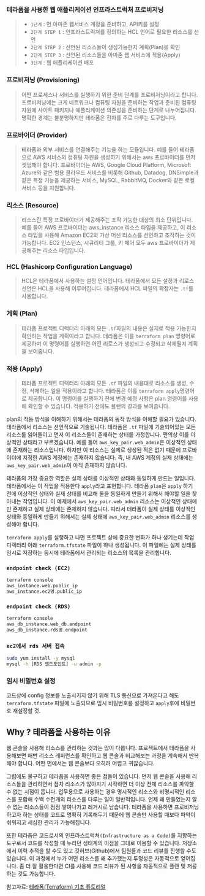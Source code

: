 ### 테라폼을 사용한 웹 애플리케이션 인프라스트럭처 프로비저닝

> - `1단계` : 먼 아마존 웹서비스 계정을 준비하고, API키를 설정
> - `2단계 STEP 1` : 인프라스트럭쳐를 정의하는 HCL 언어로 필요한 리소스를 선언
> - `2단계 STEP 2` : 선언된 리소스들이 생성가능한지 계획(Plan)을 확인
> - `2단계 STEP 3` : 선언된 리소스들을 아마존 웹 서비스에 적용(Apply)
> - `3단계` : 웹 애플리케이션 배포

### 프로비저닝 (Provisioning)

> 어떤 프로세스나 서비스를 실행하기 위한 준비 단계를 프로비저닝이라고 합니다.
> 프로비저닝에는 크게 네트워크나 컴퓨팅 자원을 준비하는 작업과 준비된 컴퓨팅 자원에 사이트 패키지나 애플리케이션 의존성을 준비하는 단계로 나누어집니다. 명확한 경계는 불분명하지만 테라폼은 전자를 주로 다루는 도구입니다.

### 프로바이더 (Provider)

> 테라폼과 외부 서비스를 연결해주는 기능을 하는 모듈입니다. 예를 들어 테라폼으로 AWS 서비스의 컴퓨팅 자원을 생성하기 위해서는 aws 프로바이더를 먼저 셋업해야 합니다. 프로바이더는 AWS, Google Cloud Platform, Microsoft Azure와 같은 범용 클라우드 서비스를 비롯해 Github, Datadog, DNSimple과 같은 특정 기능을 제공하는 서비스, MySQL, RabbitMQ, Docker와 같은 로컬 서비스 등을 지원합니다.

### 리소스 (Resource)

> 리소스란 특정 프로바이더가 제공해주는 조작 가능한 대상의 최소 단위입니다. 예를 들어 AWS 프로바이더는 aws_instance 리소스 타입을 제공하고, 이 리소스 타입을 사용해 Amazon EC2의 가상 머신 리소스를 선언하고 조작하는 것이 가능합니다. EC2 인스턴스, 시큐리티 그룹, 키 페어 모두 aws 프로바이더가 제공해주는 리소스 타입입니다.

### HCL (Hashicorp Configuration Language)

> HCL은 테라폼에서 사용하는 설정 언어입니다. 테라폼에서 모든 설정과 리로스 선언은 HCL을 사용해 이루어집니다. 테라폼에서 HCL 파일의 확장자는 `.tf`를 사용합니다.

### 계획 (Plan)

> 테라폼 프로젝트 디렉터리 아래의 모든 `.tf`파일의 내용은 실제로 적용 가능한지 확인하는 작업을 계획이라고 합니다. 테라폼은 이를 `terraform plan` 명령어로 제공하며 이 명령어를 실행하면 어떤 리로스가 생성되고 수정되고 삭제될지 계획을 보여줍니다.

### 적용 (Apply)

> 테라폼 프로젝트 디렉터리 아래의 모든 `.tf` 파일의 내용대로 리소스를 생성, 수정, 삭제하는 일을 적용이라고 합니다. 테라폼은 이를 `terraform apply`명령어로 제공합니다. 이 명령어를 실행하기 전에
> 변경 예정 사항은 plan 명령어를 사용해 확인할 수 있습니다. 적용하기 전에도 플랜의 결과를 보여줍니다.

plan의 작동 방식을 이해하기 위해서는 테라폼의 동작 방식을 이해할 필요가 있습니다. 테라폼에서 리소스는 선언적으로 기술됩니다. 테라폼은 `.tf` 파일에 기술되어있는 모든 리소스를 읽어들이고 먼저 이 리소스들이 존재하는 상태를 가정합니다. 편의상 이를 이상적인 상태라고 부르겠습니다. 예를 들어 `aws_key_pair.web_admin`은 이상적인 상태에 존재하는 리소스입니다. 하지만 이 리소스는 실제로 생성된 적은 없기 때문에 프로바이더에 지정한 AWS 계정에는 존재하지 않습니다. 즉, 내 AWS 계정의 실제 상태에는 `aws_key_pair.web_admin`이 아직 존재하지 않습니다.

테라폼의 가장 중요한 역할은 실제 상태를 이상적인 상태와 동일하게 만드는 일입니다. 테라폼에서는 이 작업을 적용한다 `apply`라고 표현합니다. 테라폼 `plan`은 `apply` 하기 전에 이상적인 상태와 실제 상태를 비교해 둘을 동일하게 만들기 위해서 해야할 일을 찾아내는 작업입니다. 이 예제에서 `aws_key_pair.web_admin` 리소스는 이상적인 상태에만 존재하고 실제 상태에는 존재하지 않습니다. 따라서 테라폼이 실제 상태를 이상적인 상태와 동일하게 만들기 위해서는 실제 상태에 `aws_key_pair.web_admin` 리소스를 생성해야 합니다.

`terraform apply`를 실행하고 나면 프로젝트 상에 중요한 변화가 하나 생기는데 작업 디렉터리 아래 `terraform.tfstate` 파일이 하나 생성됩니다. 이 파일에는 실제 상태를 임시로 저장하는 동시에 테라폼에서 관리되는 리소스의 목록을 관리합니다.

### `endpoint check (EC2)`

```bash
terraform console
aws_instance.web.public_ip
aws_instance.ec2명.public_ip
```

### `endpoint check (RDS)`

```bash
terraform console
aws_db_instance.web_db.endpoint
aws_db_instance.rds명.endpoint
```

### `ec2에서 rds 서버 접속`

```bash
sudo yum install -y mysql
mysql -h [RDS 엔드포인트] -u admin -p
```

### 임시 비밀번호 설정

코드상에 config 정보를 노출시키지 않기 위해 TLS 통신으로 가져온다고 해도 `terraform.tfstate` 파일에 노출되므로 임시 비밀번호를 설정하고 `apply`후에 비밀번호 재설정할 것.

## Why ? 테라폼을 사용하는 이유

웹 콘솔을 사용해 리소스를 관리하는 것과는 많이 다릅니다. 프로젝트에서 테라폼을 사용해보면 매번 리소스 레퍼런스를 확인하고 웹 콘솔과 비교해보는 과정을 계속해서 반복해야 합니다. 어떤 면에서는 웹 콘솔보다 오히려 어렵고 귀찮습니다.

그럼에도 불구하고 테라폼을 사용하면 좋은 점들이 있습니다. 먼저 웹 콘솔을 사용해 리소스들을 관리하면서 점차 리소스가 많아지기 시작하면 더 이상 전체 리소스를 파악할 수 없는 시점이 옵니다. 업무용으로 사용하는 경우 명시적인 리소스와 비명시적인 리소스를 포함해 수백 수천개의 리소스를 다루는 일이 일반적입니다. 언제 왜 만들었는지 알 수 없는 리소스들이 점점 쌓여나가고 레거시로 남습니다. 테라폼을 사용하면 프로비저닝하고자 하는 상태를 코드로 명확히 기록해두기 때문에 웹 콘솔만 사용할 때보다 파악이 쉬워지고 세심한 관리가 가능해집니다.

또한 테라폼은 코드로서의 인프라스트럭쳐`(Infrastructure as a Code)`를 지향하는 도구로서 코드를 작성할 때 누리던 생태계의 이점을 그대로 이용할 수 있습니다. 저장소에서 이력 추적을 할 수도 있고 깃허브(Github)에서 팀원들과 코드 리뷰를 진행할 수도 있습니다. 이 과정에서 누가 어떤 리소스를 왜 추가했는지 투명성은 자동적으로 얻어집니다. 좀 더 잘 활용한다면 CI를 사용해 코드 리뷰가 된 사항을 자동적으로 플랜 및 저굥하는 것도 가능합니다.

참고자료: [테라폼(Terraform) 기초 튜토리얼](https://www.44bits.io/ko/post/terraform_introduction_infrastrucute_as_code)

